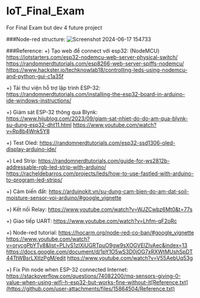 # IoT_Final_Exam
For Final Exam but dev 4 future project

###Node-red structure:
![Screenshot 2024-06-17 154733](https://github.com/NakiTomori/IoT_Final_Exam/assets/91220195/2b1ba89d-61dc-4ed0-a2ca-d67c71b5a0f6)

###Reference:
+) Tạo web để connect với esp32: (NodeMCU)
https://iotstarters.com/esp32-nodemcu-web-server-physical-switch/
https://randomnerdtutorials.com/esp8266-web-server-spiffs-nodemcu/
https://www.hackster.io/techknowlab18/controlling-leds-using-nodemcu-and-python-gui-c1a35f

+) Tải thư viện hỗ trợ lập trình ESP-32:
https://randomnerdtutorials.com/installing-the-esp32-board-in-arduino-ide-windows-instructions/

+) Giám sát ESP-32 thông qua Blynk:
https://www.hijublog.com/2023/09/giam-sat-nhiet-do-do-am-qua-blynk-su-dung-esp32-dht11.html
https://www.youtube.com/watch?v=Rp8b4Wnk5Y8

+) Test Oled:
https://randomnerdtutorials.com/esp32-ssd1306-oled-display-arduino-ide/

+) Led Strip:
https://randomnerdtutorials.com/guide-for-ws2812b-addressable-rgb-led-strip-with-arduino/
https://racheldebarros.com/projects/leds/how-to-use-fastled-with-arduino-to-program-led-strips/

+) Cảm biến đất:
https://arduinokit.vn/su-dung-cam-bien-do-am-dat-soil-moisture-sensor-voi-arduino/#google_vignette

+) Kết nối Relay:
https://www.youtube.com/watch?v=WJZCwbz6Mt0&t=77s

+) Giao tiếp UART:
https://www.youtube.com/watch?v=Lhfm-qF2oRc

+) Node-red tutorial:
https://hocarm.org/node-red-co-ban/#google_vignette
https://www.youtube.com/watch?v=orycgPbYTy8&list=PLIvS1zIXiUGRTpuO9gw9sXOGVElZIvAec&index=13
https://docs.google.com/document/d/1pY1O5wS3D0jOG7xRXWtMUshSpDT44TtWBsrLXtIzPgM/edit
https://www.youtube.com/watch?v=V55AebUq53g

+) Fix Pin node when ESP-32 connected Internet:
https://stackoverflow.com/questions/74082200/mq-sensors-giving-0-value-when-using-wifi-h-esp32-but-works-fine-without-it[Reference.txt](https://github.com/user-attachments/files/15864504/Reference.txt)


